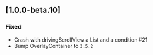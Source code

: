 ## [1.0.0-beta.10]
### Fixed
- Crash with drivingScrollView a List and a condition #21
- Bump OverlayContainer to `3.5.2`